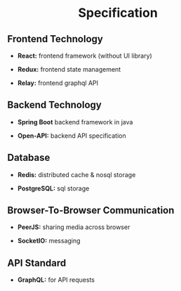 <h1 align="center">Specification</h1>

## Frontend Technology

+ **React:** frontend framework (without UI library)

+ **Redux:** frontend state management

+ **Relay:** frontend graphql API

## Backend Technology

+ **Spring Boot** backend framework in java

+ **Open-API:** backend API specification

## Database

+ **Redis:** distributed cache & nosql storage

+ **PostgreSQL:** sql storage

## Browser-To-Browser Communication

+ **PeerJS:** sharing media across browser

+ **SocketIO:** messaging

## API Standard

+ **GraphQL:** for API requests
